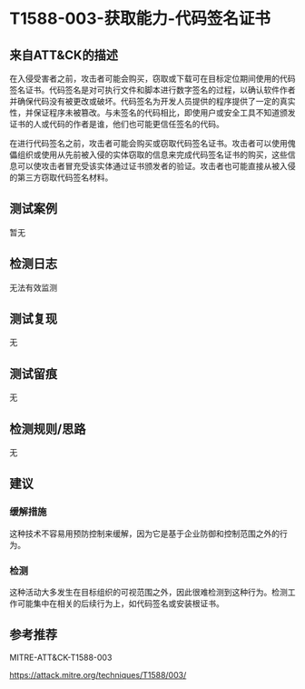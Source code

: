 # T1588-003-获取能力-代码签名证书

## 来自ATT&CK的描述

在入侵受害者之前，攻击者可能会购买，窃取或下载可在目标定位期间使用的代码签名证书。代码签名是对可执行文件和脚本进行数字签名的过程，以确认软件作者并确保代码没有被更改或破坏。代码签名为开发人员提供的程序提供了一定的真实性，并保证程序未被篡改。与未签名的代码相比，即使用户或安全工具不知道颁发证书的人或代码的作者是谁，他们也可能更信任签名的代码。

在进行代码签名之前，攻击者可能会购买或窃取代码签名证书。攻击者可以使用傀儡组织或使用从先前被入侵的实体窃取的信息来完成代码签名证书的购买，这些信息可以使攻击者冒充受该实体通过证书颁发者的验证。攻击者也可能直接从被入侵的第三方窃取代码签名材料。

## 测试案例

暂无

## 检测日志

无法有效监测

## 测试复现

无

## 测试留痕

无

## 检测规则/思路

无

## 建议

### 缓解措施

这种技术不容易用预防控制来缓解，因为它是基于企业防御和控制范围之外的行为。

### 检测

这种活动大多发生在目标组织的可视范围之外，因此很难检测到这种行为。检测工作可能集中在相关的后续行为上，如代码签名或安装根证书。

## 参考推荐

MITRE-ATT&CK-T1588-003

<https://attack.mitre.org/techniques/T1588/003/>
